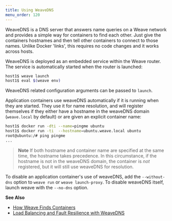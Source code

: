 ```yaml
---
title: Using WeaveDNS
menu_order: 120
---
```




WeaveDNS is a DNS server that answers name queries on a Weave network
and provides a simple way for containers to find each other. Just give
the containers hostnames and then tell other containers to connect to
those names.  Unlike Docker 'links', this requires no code changes and
it works across hosts.

WeaveDNS is deployed as an embedded service within the Weave router.
The service is automatically started when the router is launched:

```bash
host1$ weave launch
host1$ eval $(weave env)
```

WeaveDNS related configuration arguments can be passed to `launch`.

Application containers use weaveDNS automatically if it is
running when they are started. They use it for name
resolution, and will register themselves if they either have a
hostname in the weaveDNS domain (`weave.local` by default) or are given an explicit container name:

```bash
host1$ docker run -dti --name=pingme ubuntu
host1$ docker run -ti  --hostname=ubuntu.weave.local ubuntu
root@ubuntu:/# ping pingme
...
```

> **Note** If both hostname and container name are specified at
the same time, the hostname takes precedence. In this circumstance, if
the hostname is not in the weaveDNS domain, the container is *not*
registered, but it will still use weaveDNS for resolution.

To disable an application container's use of weaveDNS, add the
`--without-dns` option to `weave run` or `weave launch-proxy`. To
disable weaveDNS itself, launch weave with the `--no-dns` option.

**See Also**

 * [How Weave Finds Containers](/site/weave-docker-api.md)
 * [Load Balancing and Fault Resilience with WeaveDNS](/site/weavedns/load-balance-fault-weavedns.md)
